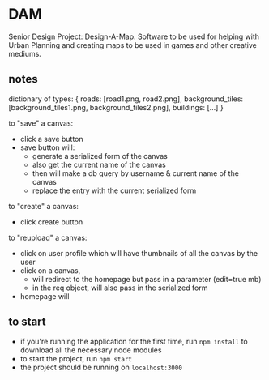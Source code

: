 # DAM
Senior Design Project: Design-A-Map. Software to be used for helping with Urban Planning and creating maps to be used in games and other creative mediums.

## notes
dictionary of types:
{ roads: [road1.png, road2.png],
	background_tiles: [background_tiles1.png, background_tiles2.png],
	buildings: [...]
}

to "save" a canvas:
* click a save button
* save button will:
	- generate a serialized form of the canvas
	- also get the current name of the canvas
	- then will make a db query by username & current name of the canvas
	- replace the entry with the current serialized form

to "create" a canvas:
* click create button

to "reupload" a canvas:
* click on user profile which will have thumbnails of all the canvas by the user
* click on a canvas,
	- will redirect to the homepage but pass in a parameter (edit=true mb)
	- in the req object, will also pass in the serialized form
* homepage will 


## to start
- if you're running the application for the first time, run `npm install` to download all the necessary node modules
- to start the project, run `npm start`
- the project should be running on `localhost:3000`

